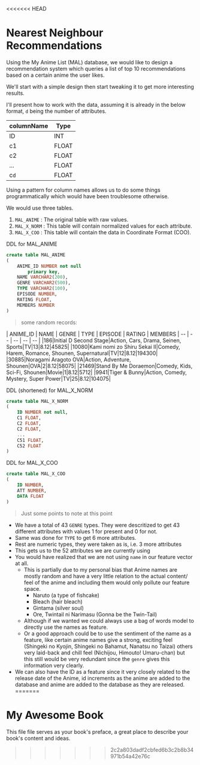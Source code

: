 <<<<<<< HEAD
# Nearest Neighbour Recommendations

Using the My Anime List (MAL) database, we would like to design a recommendation system which queries a list of top 10 recommendations based on a certain anime the user likes.

We'll start with a simple design then start tweaking it to get more interesting results.

I'll present how to work with the data, assuming it is already in the below format, `d` being the number of attributes.

| columnName | Type |
| -- | -- |
| ID | INT |
| c1 | FLOAT |
| c2 | FLOAT |
| ... | FLOAT |
| c`d` | FLOAT |

Using a pattern for column names allows us to do some things programmatically which would have been troublesome otherwise.

We would use three tables.

1. `MAL_ANIME` : The original table with raw values.
1. `MAL_X_NORM` : This table will contain normalized values for each attribute.
1. `MAL_X_COO` : This table will contain the data in Coordinate Format (COO).

DDL for MAL_ANIME
```sql
create table MAL_ANIME
(
	ANIME_ID NUMBER not null
		primary key,
	NAME VARCHAR2(200),
	GENRE VARCHAR2(500),
	TYPE VARCHAR2(100),
	EPISODE NUMBER,
	RATING FLOAT,
	MEMBERS NUMBER
)
```
> some random records:

| ANIME_ID | NAME | GENRE | TYPE | EPISODE | RATING | MEMBERS
| -- | -- | -- | -- | -- |
|186|Initial D Second Stage|Action, Cars, Drama, Seinen, Sports|TV|13|8.12|45825|
|10080|Kami nomi zo Shiru Sekai II|Comedy, Harem, Romance, Shounen, Supernatural|TV|12|8.12|194300|
|30885|Noragami Aragoto OVA|Action, Adventure, Shounen|OVA|2|8.12|58075|
|21469|Stand By Me Doraemon|Comedy, Kids, Sci-Fi, Shounen|Movie|1|8.12|5712|
|9941|Tiger &amp; Bunny|Action, Comedy, Mystery, Super Power|TV|25|8.12|104075|

DDL (shortened) for MAL_X_NORM
```sql
create table MAL_X_NORM
(
	ID NUMBER not null,
	C1 FLOAT,
	C2 FLOAT,
	C2 FLOAT,
	...
	C51 FLOAT,
	C52 FLOAT
)
```

DDL for MAL_X_COO
```sql
create table MAL_X_COO
(
	ID NUMBER,
	ATT NUMBER,
	DATA FLOAT
)
```

> Just some points to note at this point

* We have a total of 43 `GENRE` types. They were descritized to get 43 different attributes with values 1 for present and 0 for not.
* Same was done for `TYPE` to get 6 more attributes.
* Rest are numeric types, they were taken as is, i.e. 3 more attributes
* This gets us to the 52 attributes we are currently using
* You would have realized that we are not using `name` in our feature vector at all.
    * This is partially due to my personal bias that Anime names are mostly random and have a very little relation to the actual content/ feel of the anime and including them would only pollute our feature space.
        * Naruto (a type of fishcake)
        * Bleach (hair bleach)
        * Gintama (silver soul)
        * Ore, Twintail ni Narimasu (Gonna be the Twin-Tail)
    * Although if we wanted we could always use a bag of words model to directly use the names as feature.
    * Or a good approach could be to use the sentiment of the name as a feature, like certain anime names give a strong, exciting feel (Shingeki no Kyojin, Shingeki no Bahamut, Nanatsu no Taizai) others very laid-back and chill feel (Nichijou, Himouto! Umaru-chan) but this still would be very redundant since the `genre` gives this information very clearly.
* We can also have the ID as a feature since it very closely related to the release date of the Anime, id increments as the anime are added to the database and anime are added to the database as they are released.
=======
# My Awesome Book

This file file serves as your book's preface, a great place to describe your book's content and ideas.
>>>>>>> 2c2a803dadf2cbfed6b3c2b8b34971b54a42e76c
